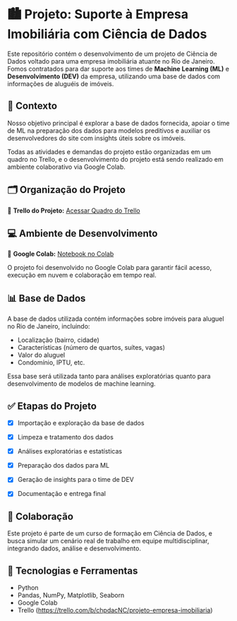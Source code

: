 # 🏙️ Projeto: Suporte à Empresa Imobiliária com Ciência de Dados

Este repositório contém o desenvolvimento de um projeto de Ciência de Dados voltado para uma empresa imobiliária atuante no Rio de Janeiro. Fomos contratados para dar suporte aos times de **Machine Learning (ML)** e **Desenvolvimento (DEV)** da empresa, utilizando uma base de dados com informações de aluguéis de imóveis.

## 📌 Contexto

Nosso objetivo principal é explorar a base de dados fornecida, apoiar o time de ML na preparação dos dados para modelos preditivos e auxiliar os desenvolvedores do site com insights úteis sobre os imóveis.

Todas as atividades e demandas do projeto estão organizadas em um quadro no Trello, e o desenvolvimento do projeto está sendo realizado em ambiente colaborativo via Google Colab.


## 🗂️ Organização do Projeto

🔗 **Trello do Projeto:**
[Acessar Quadro do Trello](https://trello.com/b/chpdacNC/projeto-empresa-imobiliaria)


## 💻 Ambiente de Desenvolvimento

🔗 **Google Colab:**
[Notebook no Colab](https://colab.research.google.com/drive/1HflxbmGPlmre5cHX-TeSsV_NtG7-ZY1y#scrollTo=4RSqoT2aaSLy)

O projeto foi desenvolvido no Google Colab para garantir fácil acesso, execução em nuvem e colaboração em tempo real.


## 📊 Base de Dados

A base de dados utilizada contém informações sobre imóveis para aluguel no Rio de Janeiro, incluindo:

* Localização (bairro, cidade)
* Características (número de quartos, suítes, vagas)
* Valor do aluguel
* Condomínio, IPTU, etc.

Essa base será utilizada tanto para análises exploratórias quanto para desenvolvimento de modelos de machine learning.


## ✅ Etapas do Projeto

* [x] Importação e exploração da base de dados
* [x] Limpeza e tratamento dos dados
* [x] Análises exploratórias e estatísticas
* [x] Preparação dos dados para ML
* [x] Geração de insights para o time de DEV
* [x] Documentação e entrega final


## 🤝 Colaboração

Este projeto é parte de um curso de formação em Ciência de Dados, e busca simular um cenário real de trabalho em equipe multidisciplinar, integrando dados, análise e desenvolvimento.


## 🧠 Tecnologias e Ferramentas

* Python
* Pandas, NumPy, Matplotlib, Seaborn
* Google Colab
* Trello (https://trello.com/b/chpdacNC/projeto-empresa-imobiliaria)


